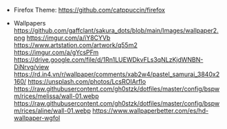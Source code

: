 - Firefox Theme:
https://github.com/catppuccin/firefox

- Wallpapers
https://github.com/gaffclant/sakura_dots/blob/main/Images/wallpaper2.png
https://imgur.com/a/iY8CYVb
https://www.artstation.com/artwork/q55m2
https://imgur.com/a/gYcsPFm
https://drive.google.com/file/d/1Rn1LUEWDkvFLs3qNLzKjdWNBN-DiNrvg/view
https://rd.in4.vn/r/wallpaper/comments/xab2w4/pastel_samurai_3840x2160/
https://unsplash.com/photos/LcsROIArfIo
https://raw.githubusercontent.com/gh0stzk/dotfiles/master/config/bspwm/rices/melissa/wall-01.webp
https://raw.githubusercontent.com/gh0stzk/dotfiles/master/config/bspwm/rices/aline/wall-01.webp
https://www.wallpaperbetter.com/es/hd-wallpaper-wgfol